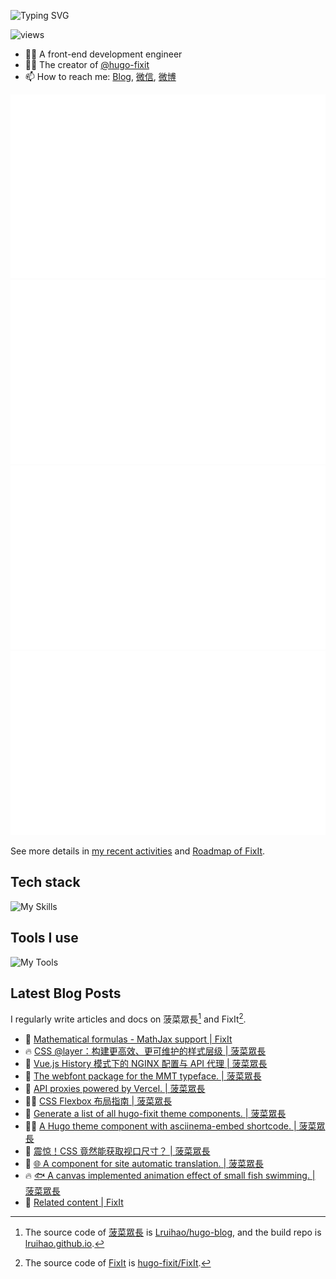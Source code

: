 <!-- # 👋 Hi there, This is Lruihao -->

![Typing SVG](https://readme-typing-svg.demolab.com?font=Fira+Code&weight=600&size=24&pause=1000&color=2C9ACA&width=435&lines=Hi%2C+I'm+Lruihao+%F0%9F%91%8B+)

![views](https://komarev.com/ghpvc/?username=Lruihao&color=ff69b4)

- 👨‍💻 A front-end development engineer
- 👨‍💼 The creator of [@hugo-fixit][hugo-fixit]
- 📫 How to reach me: [Blog][blog], [微信](https://lruihao.cn/images/qr-wx-mp_s.webp "加我微信：关注公众号回复“Cell”"), [微博](https://weibo.com/liahao)

<div>
    <a href="https://github.com/jstrieb/github-stats#gh-dark-mode-only">
        <img src="https://github.com/Lruihao/github-stats/blob/master/generated/overview.svg#gh-dark-mode-only" />
        <img src="https://github.com/Lruihao/github-stats/blob/master/generated/languages.svg#gh-dark-mode-only" />
    </a>
    <a href="https://github.com/jstrieb/github-stats#gh-light-mode-only">
        <img src="https://github.com/Lruihao/github-stats/blob/master/generated/overview.svg#gh-light-mode-only" />
        <img src="https://github.com/Lruihao/github-stats/blob/master/generated/languages.svg#gh-light-mode-only" />
    </a>
    <p>See more details in <a href="https://github.com/users/Lruihao/projects/1">my recent activities</a> and <a href="https://github.com/orgs/hugo-fixit/projects/2">Roadmap of FixIt</a>.</p>
</div>

## Tech stack

<!-- nextjs,nuxtjs,nestjs,windicss -->

![My Skills](https://skillicons.dev/icons?i=nodejs,ts,vue,react,electron,tailwind,html,css,js,jquery,sass,less,bootstrap,php,python,laravel,mysql,md,latex,&perline=10)

## Tools I use

![My Tools](https://skillicons.dev/icons?i=vscode,webpack,vite,rollup,gulp,git,githubactions,vercel,pnpm,vim)

## Latest Blog Posts

I regularly write articles and docs on 菠菜眾長[^1] and FixIt[^2].

<!-- BLOG-POST-LIST:START -->
- 📝 [Mathematical formulas - MathJax support | FixIt](https://fixit.lruihao.cn/documentation/content-management/mathjax-support/ "Sun Jun 29 2025 11:30 AM")
- 🔥 [CSS @layer：构建更高效、更可维护的样式层级 | 菠菜眾長](https://lruihao.cn/posts/at-layer/ "Wed Jun 18 2025 2:35 AM")
- 📝 [Vue.js History 模式下的 NGINX 配置与 API 代理 | 菠菜眾長](https://lruihao.cn/posts/vue-build/ "Wed Jun 11 2025 2:05 AM")
- 📝 [The webfont package for the MMT typeface. | 菠菜眾長](https://lruihao.cn/projects/lruihao/mmt-webfont/ "Thu Apr 10 2025 8:35 AM")
- 📝 [API proxies powered by Vercel. | 菠菜眾長](https://lruihao.cn/projects/lruihao/vercel-proxy/ "Wed Apr 09 2025 2:13 AM")
- 👨‍💻 [CSS Flexbox 布局指南 | 菠菜眾長](https://lruihao.cn/posts/flexbox/ "Mon Jan 20 2025 7:56 AM")
- 📝 [Generate a list of all hugo-fixit theme components. | 菠菜眾長](https://lruihao.cn/projects/hugo-fixit/action-component-list/ "Tue Jan 14 2025 9:10 AM")
- 👨‍💻 [A Hugo theme component with asciinema-embed shortcode. | 菠菜眾長](https://lruihao.cn/projects/hugo-fixit/shortcode-asciinema/ "Wed Jan 08 2025 9:20 AM")
- 📝 [震惊！CSS 竟然能获取视口尺寸？ | 菠菜眾長](https://lruihao.cn/posts/css-viewport/ "Fri Dec 06 2024 2:32 AM")
- 📝 [🌐 A component for site automatic translation. | 菠菜眾長](https://lruihao.cn/projects/hugo-fixit/cmpt-translate/ "Mon Dec 02 2024 7:29 AM")
- 🔥 [🐟 A canvas implemented animation effect of small fish swimming. | 菠菜眾長](https://lruihao.cn/projects/hugo-fixit/cmpt-flyfish/ "Tue Nov 05 2024 8:23 AM")
- 📝 [Related content | FixIt](https://fixit.lruihao.cn/documentation/content-management/related/ "Sat Oct 26 2024 5:05 PM")

<!-- BLOG-POST-LIST:END -->

<!-- link reference definition -->
[blog]: https://lruihao.cn
[blog-repo]: https://github.com/Lruihao/hugo-blog
[blog-deploy]: https://github.com/Lruihao/lruihao.github.io
[hugo-fixit]: https://github.com/hugo-fixit
[fixit]: https://fixit.lruihao.cn
[fixit-repo]: https://github.com/hugo-fixit/FixIt

<!-- footnote reference definition -->
[^1]: The source code of [菠菜眾長][blog] is [Lruihao/hugo-blog][blog-repo], and the build repo is [lruihao.github.io][blog-deploy].
[^2]: The source code of [FixIt][fixit] is [hugo-fixit/FixIt][fixit-repo].
